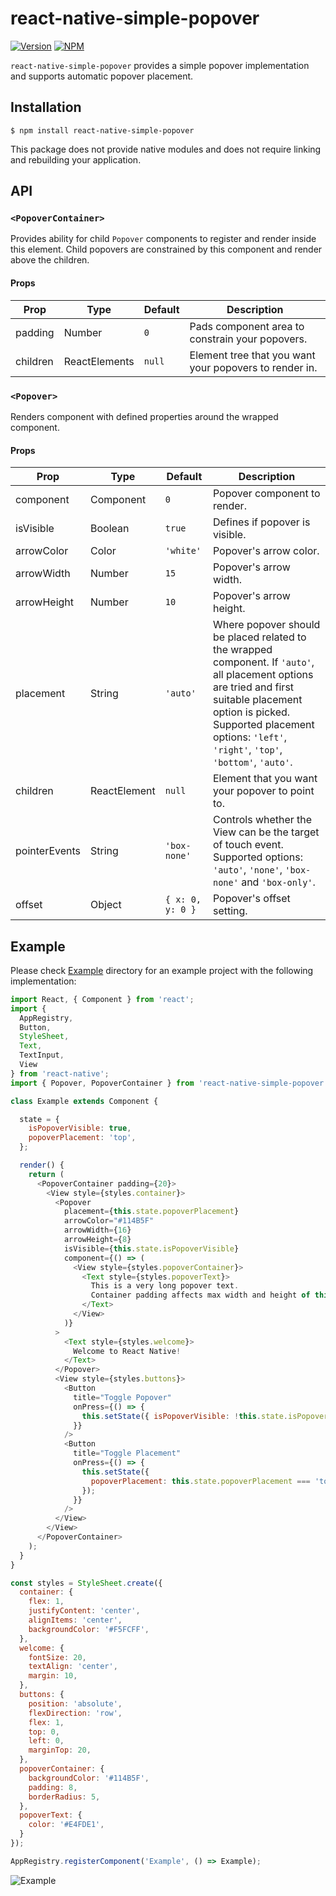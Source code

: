 # react-native-simple-popover

[![Version](https://img.shields.io/npm/v/react-native-simple-popover.svg)](https://www.npmjs.com/package/react-native-simple-popover)
[![NPM](https://img.shields.io/npm/dm/react-native-simple-popover.svg)](https://www.npmjs.com/package/react-native-simple-popover)

`react-native-simple-popover` provides a simple popover implementation and supports automatic popover placement.

## Installation

```
$ npm install react-native-simple-popover
```

This package does not provide native modules and does not require linking and rebuilding your application.

## API

### `<PopoverContainer>`

Provides ability for child `Popover` components to register and render inside this element. Child popovers are constrained
by this component and render above the children.

#### Props

| Prop          | Type           | Default    | Description                                                 |
| ------------- | -------------- | ---------- | ----------------------------------------------------------- |
| padding       | Number         | `0 `       | Pads component area to constrain your popovers.             |
| children      | ReactElements  | `null`     | Element   tree that you want your popovers to render in.    |

### `<Popover>`

Renders component with defined properties around the wrapped component.

#### Props

| Prop          | Type           | Default    | Description                                                 |
| ------------- | -------------- | ---------- | ----------------------------------------------------------- |
| component     | Component      | `0`        | Popover component to render.                                |
| isVisible     | Boolean        | `true`     | Defines if popover is visible.                              |
| arrowColor    | Color          | `'white'`  | Popover's arrow color.                                      |
| arrowWidth    | Number         | `15`       | Popover's arrow width.                                      |
| arrowHeight   | Number         | `10`       | Popover's arrow height.                                     |
| placement     | String         | `'auto'`   | Where popover should be placed related to the wrapped component. If `'auto'`, all placement options are tried and first suitable placement option is picked. Supported placement options: `'left'`, `'right'`, `'top'`, `'bottom'`, `'auto'`.                                                         |
| children      | ReactElement   | `null`       | Element that you want your popover to point to.           |
| pointerEvents | String         | `'box-none'` | Controls whether the View can be the target of touch event. Supported options: `'auto'`, `'none'`, `'box-none'` and `'box-only'`.                          |
| offset        | Object         | `{ x: 0, y: 0 }` | Popover's offset setting.                             |

## Example

Please check [Example](./Example) directory for an example project with the following implementation:

```js
import React, { Component } from 'react';
import {
  AppRegistry,
  Button,
  StyleSheet,
  Text,
  TextInput,
  View
} from 'react-native';
import { Popover, PopoverContainer } from 'react-native-simple-popover';

class Example extends Component {

  state = {
    isPopoverVisible: true,
    popoverPlacement: 'top',
  };

  render() {
    return (
      <PopoverContainer padding={20}>
        <View style={styles.container}>
          <Popover
            placement={this.state.popoverPlacement}
            arrowColor="#114B5F"
            arrowWidth={16}
            arrowHeight={8}
            isVisible={this.state.isPopoverVisible}
            component={() => (
              <View style={styles.popoverContainer}>
                <Text style={styles.popoverText}>
                  This is a very long popover text.
                  Container padding affects max width and height of this popover.
                </Text>
              </View>
            )}
          >
            <Text style={styles.welcome}>
              Welcome to React Native!
            </Text>
          </Popover>
          <View style={styles.buttons}>
            <Button
              title="Toggle Popover"
              onPress={() => {
                this.setState({ isPopoverVisible: !this.state.isPopoverVisible });
              }}
            />
            <Button
              title="Toggle Placement"
              onPress={() => {
                this.setState({
                  popoverPlacement: this.state.popoverPlacement === 'top' ? 'bottom': 'top'
                });
              }}
            />
          </View>
        </View>
      </PopoverContainer>
    );
  }
}

const styles = StyleSheet.create({
  container: {
    flex: 1,
    justifyContent: 'center',
    alignItems: 'center',
    backgroundColor: '#F5FCFF',
  },
  welcome: {
    fontSize: 20,
    textAlign: 'center',
    margin: 10,
  },
  buttons: {
    position: 'absolute',
    flexDirection: 'row',
    flex: 1,
    top: 0,
    left: 0,
    marginTop: 20,
  },
  popoverContainer: {
    backgroundColor: '#114B5F',
    padding: 8,
    borderRadius: 5,
  },
  popoverText: {
    color: '#E4FDE1',
  }
});

AppRegistry.registerComponent('Example', () => Example);
```

![Example](./media/example.png)
